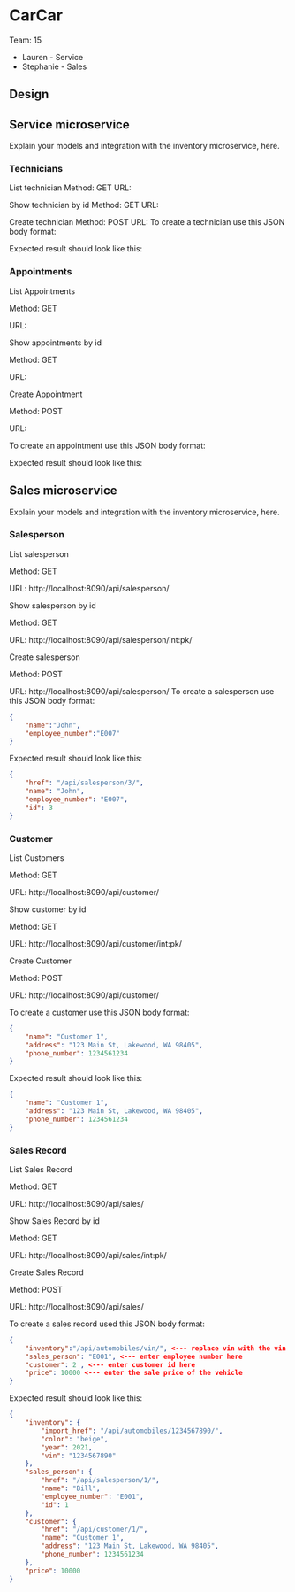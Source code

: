 # CarCar

Team: 15

* Lauren - Service
* Stephanie - Sales

## Design

## Service microservice

Explain your models and integration with the inventory
microservice, here.
### Technicians
List technician
Method: GET
URL:

Show technician by id
Method: GET
URL:

Create technician
Method: POST
URL:
To create a technician use this JSON body format:


Expected result should look like this:


### Appointments
List Appointments

Method: GET

URL:

Show appointments by id

Method: GET

URL:

Create Appointment

Method: POST

URL:

To create an appointment use this JSON body format:

Expected result should look like this:



## Sales microservice

Explain your models and integration with the inventory
microservice, here.
### Salesperson
List salesperson

Method: GET

URL: http://localhost:8090/api/salesperson/

Show salesperson by id

Method: GET

URL: http://localhost:8090/api/salesperson/int:pk/

Create salesperson

Method: POST

URL: http://localhost:8090/api/salesperson/
To create a salesperson use this JSON body format:
```json
{
	"name":"John",
	"employee_number":"E007"
}
```
Expected result should look like this:
```json
{
	"href": "/api/salesperson/3/",
	"name": "John",
	"employee_number": "E007",
	"id": 3
}
```

### Customer
List Customers

Method: GET

URL: http://localhost:8090/api/customer/

Show customer by id

Method: GET

URL: http://localhost:8090/api/customer/int:pk/

Create Customer

Method: POST

URL: http://localhost:8090/api/customer/

To create a customer use this JSON body format:
```json
{
	"name": "Customer 1",
	"address": "123 Main St, Lakewood, WA 98405",
	"phone_number": 1234561234
}
```
Expected result should look like this:
```json
{
	"name": "Customer 1",
	"address": "123 Main St, Lakewood, WA 98405",
	"phone_number": 1234561234
}
```

### Sales Record
List Sales Record

Method: GET

URL: http://localhost:8090/api/sales/

Show Sales Record by id

Method: GET

URL: http://localhost:8090/api/sales/int:pk/

Create Sales Record

Method: POST

URL: http://localhost:8090/api/sales/

To create a sales record used this JSON body format:
```json
{
    "inventory":"/api/automobiles/vin/", <--- replace vin with the vin of the vehicle
	"sales_person": "E001", <--- enter employee number here
	"customer": 2 , <--- enter customer id here
	"price": 10000 <--- enter the sale price of the vehicle
}
```

Expected result should look like this:
```json
{
	"inventory": {
		"import_href": "/api/automobiles/1234567890/",
		"color": "beige",
		"year": 2021,
		"vin": "1234567890"
	},
	"sales_person": {
		"href": "/api/salesperson/1/",
		"name": "Bill",
		"employee_number": "E001",
		"id": 1
	},
	"customer": {
		"href": "/api/customer/1/",
		"name": "Customer 1",
		"address": "123 Main St, Lakewood, WA 98405",
		"phone_number": 1234561234
	},
	"price": 10000
}
```
